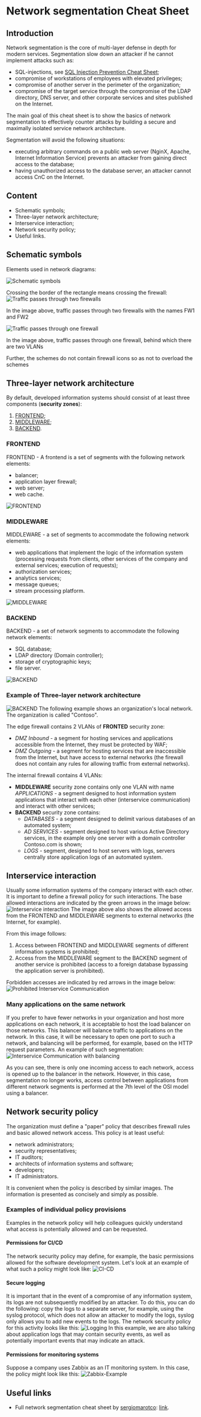 # Network segmentation Cheat Sheet

## Introduction

Network segmentation is the core of multi-layer defense in depth for modern services. Segmentation slow down an attacker if he cannot implement attacks such as:

- SQL-injections, see [SQL Injection Prevention Cheat Sheet](https://github.com/OWASP/CheatSheetSeries/blob/master/cheatsheets/SQL_Injection_Prevention_Cheat_Sheet.md);
- compromise of workstations of employees with elevated privileges;
- compromise of another server in the perimeter of the organization;
- compromise of the target service through the compromise of the LDAP directory, DNS server, and other corporate services and sites published on the Internet.

The main goal of this cheat sheet is to show the basics of network segmentation to effectively counter attacks by building a secure and maximally isolated service network architecture.

Segmentation will avoid the following situations:

- executing arbitrary commands on a public web server (NginX, Apache, Internet Information Service) prevents an attacker from gaining direct access to the database;
- having unauthorized access to the database server, an attacker cannot access CnC on the Internet.

## Content

- Schematic symbols;
- Three-layer network architecture;
- Interservice interaction;
- Network security policy;
- Useful links.

## Schematic symbols

Elements used in network diagrams:

![Schematic symbols](https://raw.githubusercontent.com/OWASP/CheatSheetSeries/master/assets/Network_Segmentation_Cheat_Sheet_Schematic_symbols.drawio.png)

Crossing the border of the rectangle means crossing the firewall:
![Traffic passes through two firewalls](https://raw.githubusercontent.com/OWASP/CheatSheetSeries/master/assets/Network_Segmentation_Cheat_Sheet_firewall_1.drawio.png)

In the image above, traffic passes through two firewalls with the names FW1 and FW2

![Traffic passes through one firewall](https://raw.githubusercontent.com/OWASP/CheatSheetSeries/master/assets/Network_Segmentation_Cheat_Sheet_firewall_2.drawio.png)

In the image above, traffic passes through one firewall, behind which there are two VLANs

Further, the schemes do not contain firewall icons so as not to overload the schemes

## Three-layer network architecture

By default, developed information systems should consist of at least three components (**security zones**):

1. [FRONTEND](https://github.com/OWASP/CheatSheetSeries/blob/master/cheatsheets/Network_Segmentation_Cheat_Sheet.md#FRONTEND);
2. [MIDDLEWARE](https://github.com/OWASP/CheatSheetSeries/blob/master/cheatsheets/Network_Segmentation_Cheat_Sheet.md#MIDDLEWARE);
3. [BACKEND](https://github.com/OWASP/CheatSheetSeries/blob/master/cheatsheets/Network_Segmentation_Cheat_Sheet.md#BACKEND).

### FRONTEND

FRONTEND - A frontend is a set of segments with the following network elements:

- balancer;
- application layer firewall;
- web server;
- web cache.

![FRONTEND](https://raw.githubusercontent.com/OWASP/CheatSheetSeries/master/assets/Network_Segmentation_Cheat_Sheet_FRONTEND.drawio.png)

### MIDDLEWARE

MIDDLEWARE - a set of segments to accommodate the following network elements:

- web applications that implement the logic of the information system (processing requests from clients, other services of the company and external services; execution of requests);
- authorization services;
- analytics services;
- message queues;
- stream processing platform.

![MIDDLEWARE](https://raw.githubusercontent.com/OWASP/CheatSheetSeries/master/assets/Network_Segmentation_Cheat_Sheet_MIDDLEWARE.drawio.png)

### BACKEND

BACKEND - a set of network segments to accommodate the following network elements:

- SQL database;
- LDAP directory (Domain controller);
- storage of cryptographic keys;
- file server.

![BACKEND](https://raw.githubusercontent.com/OWASP/CheatSheetSeries/master/assets/Network_Segmentation_Cheat_Sheet_BACKEND.drawio.png)

### Example of Three-layer network architecture

![BACKEND](https://raw.githubusercontent.com/OWASP/CheatSheetSeries/master/assets/Network_Segmentation_Cheat_Sheet_TIER_Example.drawio.png)
The following example shows an organization's local network. The organization is called "Сontoso".

The edge firewall contains 2 VLANs of **FRONTED** security zone:

- _DMZ Inbound_ - a segment for hosting services and applications accessible from the Internet, they must be protected by WAF;
- _DMZ Outgoing_ - a segment for hosting services that are inaccessible from the Internet, but have access to external networks (the firewall does not contain any rules for allowing traffic from external networks).

The internal firewall contains 4 VLANs:

- **MIDDLEWARE** security zone contains only one VLAN with name _APPLICATIONS_ - a segment designed to host information system applications that interact with each other (interservice communication) and interact with other services;
- **BACKEND** security zone contains:
    - _DATABASES_ - a segment designed to delimit various databases of an automated system;
    - _AD SERVICES_ - segment designed to host various Active Directory services, in the example only one server with a domain controller Contoso.com is shown;
    - _LOGS_ - segment, designed to host servers with logs, servers centrally store application logs of an automated system.

## Interservice interaction

Usually some information systems of the company interact with each other. It is important to define a firewall policy for such interactions.
The base allowed interactions are indicated by the green arrows in the image below:
![Interservice interaction](https://raw.githubusercontent.com/OWASP/CheatSheetSeries/master/assets/Network_Segmentation_Cheat_Sheet_interservice.drawio.png)
The image above also shows the allowed access from the FRONTEND and MIDDLEWARE segments to external networks (the Internet, for example).

From this image follows:

1. Access between FRONTEND and MIDDLEWARE segments of different information systems is prohibited;
2. Access from the MIDDLEWARE segment to the BACKEND segment of another service is prohibited (access to a foreign database bypassing the application server is prohibited).

Forbidden accesses are indicated by red arrows in the image below:
![Prohibited Interservice Communication](https://raw.githubusercontent.com/OWASP/CheatSheetSeries/master/assets/Network_Segmentation_Cheat_Sheet_interservice_deny.drawio.png)

### Many applications on the same network

If you prefer to have fewer networks in your organization and host more applications on each network, it is acceptable to host the load balancer on those networks. This balancer will balance traffic to applications on the network.
In this case, it will be necessary to open one port to such a network, and balancing will be performed, for example, based on the HTTP request parameters.
An example of such segmentation:
![Interservice Communication with balancing](https://raw.githubusercontent.com/OWASP/CheatSheetSeries/master/assets/Network_Segmentation_Cheat_Sheet_interservice_balancer.drawio.png)

As you can see, there is only one incoming access to each network, access is opened up to the balancer in the network. However, in this case, segmentation no longer works, access control between applications from different network segments is performed at the 7th level of the OSI model using a balancer.

## Network security policy

The organization must define a "paper" policy that describes firewall rules and basic allowed network access.
This policy is at least useful:

- network administrators;
- security representatives;
- IT auditors;
- architects of information systems and software;
- developers;
- IT administrators.

It is convenient when the policy is described by similar images. The information is presented as concisely and simply as possible.

### Examples of individual policy provisions

Examples in the network policy will help colleagues quickly understand what access is potentially allowed and can be requested.

#### Permissions for CI/CD

The network security policy may define, for example, the basic permissions allowed for the software development system. Let's look at an example of what such a policy might look like:
![CI-CD](https://raw.githubusercontent.com/OWASP/CheatSheetSeries/master/assets/Network_Segmentation_Cheat_Sheet_repo.drawio.png)

#### Secure logging

It is important that in the event of a compromise of any information system, its logs are not subsequently modified by an attacker. To do this, you can do the following: copy the logs to a separate server, for example, using the syslog protocol, which does not allow an attacker to modify the logs, syslog only allows you to add new events to the logs.
The network security policy for this activity looks like this:
![Logging](https://raw.githubusercontent.com/OWASP/CheatSheetSeries/master/assets/Network_Segmentation_Cheat_Sheet_logs.drawio.png)
In this example, we are also talking about application logs that may contain security events, as well as potentially important events that may indicate an attack.

#### Permissions for monitoring systems

Suppose a company uses Zabbix as an IT monitoring system. In this case, the policy might look like this:
![Zabbix-Example](https://raw.githubusercontent.com/OWASP/CheatSheetSeries/master/assets/Network_Segmentation_Cheat_Sheet_Monitoring.drawio.png)

## Useful links

- Full network segmentation cheat sheet by [sergiomarotco](https://github.com/sergiomarotco): [link](https://github.com/sergiomarotco/Network-segmentation-cheat-sheet).
